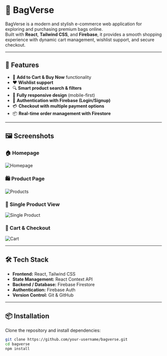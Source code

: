 # 👜 BagVerse  

BagVerse is a modern and stylish e-commerce web application for exploring and purchasing premium bags online.  
Built with **React**, **Tailwind CSS**, and **Firebase**, it provides a smooth shopping experience with dynamic cart management, wishlist support, and secure checkout.

---

## 🚀 Features

- 🛒 **Add to Cart & Buy Now** functionality  
- ❤️ **Wishlist support**  
- 🔍 **Smart product search & filters**  
- 📱 **Fully responsive design** (mobile-first)  
- 🔑 **Authentication with Firebase (Login/Signup)**  
- 💳 **Checkout with multiple payment options**  
- 📦 **Real-time order management with Firestore**  

---

## 🖼️ Screenshots  

### 🏠 Homepage  
![Homepage](assets/screenshots/home.png)  

### 🛍️ Product Page  
![Products](assets/screenshots/products.png)  

### 👜 Single Product View  
![Single Product](assets/screenshots/single-product.png)  

### 🛒 Cart & Checkout  
![Cart](assets/screenshots/cart.png)  

---

## 🛠️ Tech Stack  

- **Frontend:** React, Tailwind CSS  
- **State Management:** React Context API  
- **Backend / Database:** Firebase Firestore  
- **Authentication:** Firebase Auth  
- **Version Control:** Git & GitHub  

---

## 📦 Installation  

Clone the repository and install dependencies:

```bash
git clone https://github.com/your-username/bagverse.git
cd bagverse
npm install

